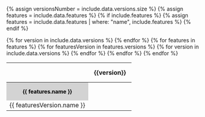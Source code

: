 {% assign versionsNumber = include.data.versions.size %}
{% assign features = include.data.features %}
{% if include.features %}
{% assign features = include.data.features | where: "name", include.features %}
{% endif %}

<table class="comparison-table">
  <thead>
    <tr class="magento-version">
      <th>&nbsp;</th>
    {% for version in include.data.versions %}
      <th>{{version}}</th>
    {% endfor %}
    </tr>
  </thead>
  {% for features in features %}
  <tbody>
    <tr class="feature-name">
      <th colspan="{{ versionsNumber | plus: 1 }}">{{ features.name }}</th>
    </tr>
    {% for featuresVersion in features.versions %}
    <tr class="feature-version">
      <td>{{ featuresVersion.name }}</td>
      {% for version in include.data.versions %}
      <td><span class="status-light {{ featuresVersion.support[version] | replace: ' ', '-' }}"></span></td>
      {% endfor %}
    </tr>
    {% endfor %}
  </tbody>
  {% endfor %}
</table>

<style>
.comparison-table {
  table-layout: auto;
}

.comparison-table .magento-version th {
  padding: 15px 15px;
  background: none;
}

.feature-version {
  transition: all .2s;
}

.feature-version:hover {
  background: rgba(20,115,230,10%);
}

.comparison-table .feature-name th {
  padding: 15px 15px;
  font-size: 14px !important;
  font-weight: bold;
  color: black;
  background-color: lightgray;
}

.status-light {
  height: 32px;
  font-size: 14px;
  font-weight: 400;
}

.status-light::before {
  content: '';
  display: inline-block;
  width: 8px;
  height: 8px;
  border-radius: 50%;
  margin: 0 12px;
}

.status-light.true::before {
  background: rgb(45, 157, 120);
}

.status-light.false::before {
  background: none;
}

</style>
